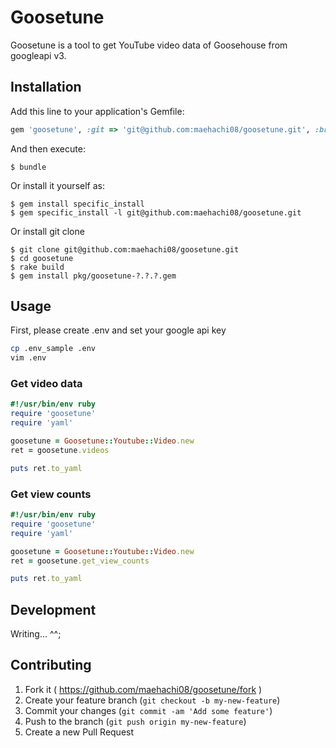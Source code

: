 # Goosetune

Goosetune is a tool to get YouTube video data of Goosehouse from googleapi v3.



## Installation

Add this line to your application's Gemfile:

```ruby
gem 'goosetune', :git => 'git@github.com:maehachi08/goosetune.git', :branch => 'master'
```

And then execute:

    $ bundle

Or install it yourself as:

    $ gem install specific_install
    $ gem specific_install -l git@github.com:maehachi08/goosetune.git

Or install git clone

    $ git clone git@github.com:maehachi08/goosetune.git
    $ cd goosetune
    $ rake build
    $ gem install pkg/goosetune-?.?.?.gem

## Usage

First, please create .env and set your google api key

```sh
cp .env_sample .env
vim .env
```

### Get video data

```ruby
#!/usr/bin/env ruby
require 'goosetune'
require 'yaml'

goosetune = Goosetune::Youtube::Video.new
ret = goosetune.videos

puts ret.to_yaml
```

### Get view counts

```ruby
#!/usr/bin/env ruby
require 'goosetune'
require 'yaml'

goosetune = Goosetune::Youtube::Video.new
ret = goosetune.get_view_counts

puts ret.to_yaml
```


## Development

Writing... ^^;

## Contributing

1. Fork it ( https://github.com/maehachi08/goosetune/fork )
2. Create your feature branch (`git checkout -b my-new-feature`)
3. Commit your changes (`git commit -am 'Add some feature'`)
4. Push to the branch (`git push origin my-new-feature`)
5. Create a new Pull Request
